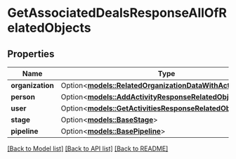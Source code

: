 # GetAssociatedDealsResponseAllOfRelatedObjects

## Properties

Name | Type | Description | Notes
------------ | ------------- | ------------- | -------------
**organization** | Option<[**models::RelatedOrganizationDataWithActiveFlag**](RelatedOrganizationDataWithActiveFlag.md)> |  | [optional]
**person** | Option<[**models::AddActivityResponseRelatedObjectsPerson**](AddActivityResponse_related_objects_person.md)> |  | [optional]
**user** | Option<[**models::GetActivitiesResponseRelatedObjectsUser**](GetActivitiesResponse_related_objects_user.md)> |  | [optional]
**stage** | Option<[**models::BaseStage**](BaseStage.md)> |  | [optional]
**pipeline** | Option<[**models::BasePipeline**](BasePipeline.md)> |  | [optional]

[[Back to Model list]](../README.md#documentation-for-models) [[Back to API list]](../README.md#documentation-for-api-endpoints) [[Back to README]](../README.md)


